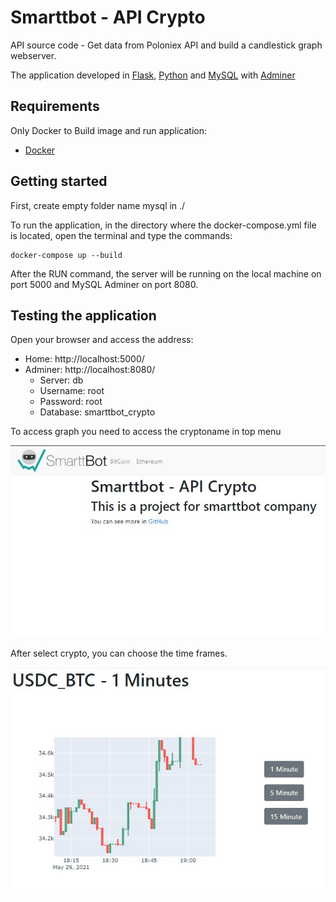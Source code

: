 # Smarttbot - API Crypto
API source code - Get data from Poloniex API and build a candlestick graph webserver. 

The application developed in [Flask](https://flask.palletsprojects.com/en/1.1.x/), [Python](https://docs.python.org/3/) and [MySQL](https://www.mysql.com/) with [Adminer](https://www.adminer.org/)

## Requirements

Only Docker to Build image and run application:

- [Docker](https://docs.docker.com/docker-for-windows/install/)


## Getting started

First, create empty folder name mysql in ./

To run the application, in the directory where the docker-compose.yml file is located, open the terminal and type the commands:

```
docker-compose up --build
```


After the RUN command, the server will be running on the local machine on port 5000 and MySQL Adminer on port 8080.



## Testing the application
Open your browser and access the address:

- Home: http://localhost:5000/
- Adminer: http://localhost:8080/
    - Server: db
    - Username: root
    - Password: root
    - Database: smarttbot_crypto

To access graph you need to access the cryptoname in top menu


![Home](https://github.com/osllmatheus/smarttbot-crypto/blob/main/images/home.jpeg)


After select crypto, you can choose the time frames.

![Graph](https://github.com/osllmatheus/smarttbot-crypto/blob/main/images/graph.jpeg)
